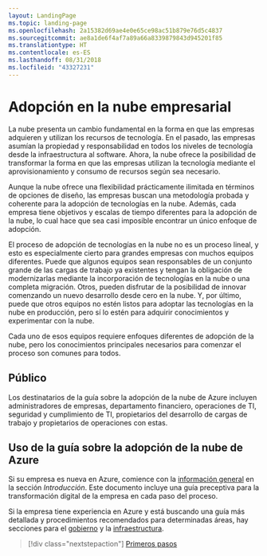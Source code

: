 ```yaml
---
layout: LandingPage
ms.topic: landing-page
ms.openlocfilehash: 2a15382d69ae4e0e65ce98ac51b879e76d5c4837
ms.sourcegitcommit: ae8a1de6f4af7a89a66a8339879843d945201f85
ms.translationtype: HT
ms.contentlocale: es-ES
ms.lasthandoff: 08/31/2018
ms.locfileid: "43327231"
---
```

# <a name="enterprise-cloud-adoption"></a>Adopción en la nube empresarial

La nube presenta un cambio fundamental en la forma en que las empresas adquieren y utilizan los recursos de tecnología. En el pasado, las empresas asumían la propiedad y responsabilidad en todos los niveles de tecnología desde la infraestructura al software. Ahora, la nube ofrece la posibilidad de transformar la forma en que las empresas utilizan la tecnología mediante el aprovisionamiento y consumo de recursos según sea necesario.

Aunque la nube ofrece una flexibilidad prácticamente ilimitada en términos de opciones de diseño, las empresas buscan una metodología probada y coherente para la adopción de tecnologías en la nube. Además, cada empresa tiene objetivos y escalas de tiempo diferentes para la adopción de la nube, lo cual hace que sea casi imposible encontrar un único enfoque de adopción.

El proceso de adopción de tecnologías en la nube no es un proceso lineal, y esto es especialmente cierto para grandes empresas con muchos equipos diferentes. Puede que algunos equipos sean responsables de un conjunto grande de las cargas de trabajo ya existentes y tengan la obligación de modernizarlas mediante la incorporación de tecnologías en la nube o una completa migración. Otros, pueden disfrutar de la posibilidad de innovar comenzando un nuevo desarrollo desde cero en la nube. Y, por último, puede que otros equipos no estén listos para adoptar las tecnologías en la nube en producción, pero sí lo estén para adquirir conocimientos y experimentar con la nube.

Cada uno de esos equipos requiere enfoques diferentes de adopción de la nube, pero los conocimientos principales necesarios para comenzar el proceso son comunes para todos.

## <a name="audience"></a>Público

Los destinatarios de la guía sobre la adopción de la nube de Azure incluyen administradores de empresas, departamento financiero, operaciones de TI, seguridad y cumplimiento de TI, propietarios del desarrollo de cargas de trabajo y propietarios de operaciones con estas.

## <a name="how-to-use-the-azure-cloud-adoption-guide"></a>Uso de la guía sobre la adopción de la nube de Azure

Si su empresa es nueva en Azure, comience con la [información general](getting-started/overview.md) en la sección *Introducción*. Este documento incluye una guía preceptiva para la transformación digital de la empresa en cada paso del proceso.

Si la empresa tiene experiencia en Azure y está buscando una guía más detallada y procedimientos recomendados para determinadas áreas, hay secciones para el [gobierno](governance/overview.md) y la [infraestructura](infrastructure/basic-workload.md).

> [!div class="nextstepaction"]
> [Primeros pasos](getting-started/overview.md)